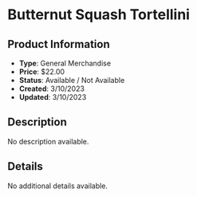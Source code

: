 # Butternut Squash Tortellini

## Product Information
- **Type**: General Merchandise
- **Price**: $22.00
- **Status**: Available / Not Available
- **Created**: 3/10/2023
- **Updated**: 3/10/2023

## Description
No description available.



## Details
No additional details available.
